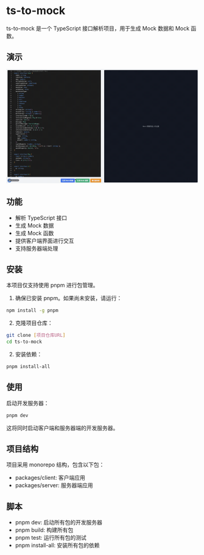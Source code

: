 # ts-to-mock

ts-to-mock 是一个 TypeScript 接口解析项目，用于生成 Mock 数据和 Mock 函数。

## 演示

![demo](./assets/demo.gif)

## 功能

- 解析 TypeScript 接口
- 生成 Mock 数据
- 生成 Mock 函数
- 提供客户端界面进行交互
- 支持服务器端处理

## 安装

本项目仅支持使用 pnpm 进行包管理。

1. 确保已安装 pnpm。如果尚未安装，请运行：

```bash
npm install -g pnpm
```

2. 克隆项目仓库：

```bash
git clone [项目仓库URL]
cd ts-to-mock
```

2. 安装依赖：
   
```bash
pnpm install-all
```

## 使用

启动开发服务器：

```bash
pnpm dev
```

这将同时启动客户端和服务器端的开发服务器。

## 项目结构

项目采用 monorepo 结构，包含以下包：

- packages/client: 客户端应用
- packages/server: 服务器端应用

## 脚本

- pnpm dev: 启动所有包的开发服务器
- pnpm build: 构建所有包
- pnpm test: 运行所有包的测试
- pnpm install-all: 安装所有包的依赖